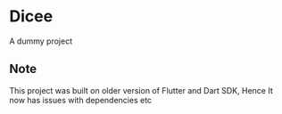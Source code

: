 # Dicee
 
A dummy project

## Note

This project was built on older version of Flutter and Dart SDK, Hence It now has issues with dependencies etc